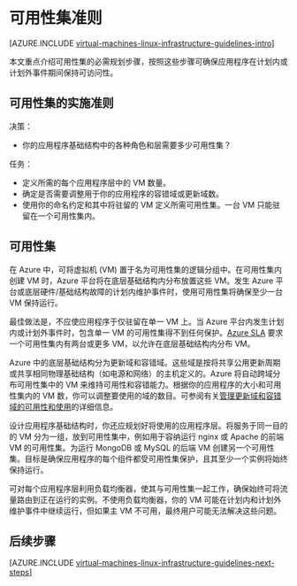<properties
	pageTitle="可用性集准则 |Azure"
	description="了解用于在 Azure 基础结构服务中部署可用性集的关键设计和实施准则。"
	documentationCenter=""
	services="virtual-machines-linux"
	authors="iainfoulds"
	manager="timlt"
	editor=""
	tags="azure-resource-manager"/>

<tags
	ms.service="virtual-machines-linux"
	ms.date="09/08/2016"
	wacn.date="10/25/2016"/>

# 可用性集准则

[AZURE.INCLUDE [virtual-machines-linux-infrastructure-guidelines-intro](../../includes/virtual-machines-linux-infrastructure-guidelines-intro.md)]

本文重点介绍可用性集的必需规划步骤，按照这些步骤可确保应用程序在计划内或计划外事件期间保持可访问性。

## 可用性集的实施准则

决策：

- 你的应用程序基础结构中的各种角色和层需要多少可用性集？

任务：

- 定义所需的每个应用程序层中的 VM 数量。
- 确定是否需要调整用于你的应用程序的容错域或更新域数。
- 使用你的命名约定和其中将驻留的 VM 定义所需可用性集。一台 VM 只能驻留在一个可用性集内。

## 可用性集

在 Azure 中，可将虚拟机 (VM) 置于名为可用性集的逻辑分组中。在可用性集内创建 VM 时，Azure 平台将在底层基础结构内分布放置这些 VM。发生 Azure 平台或底层硬件/基础结构故障的计划内维护事件时，使用可用性集将确保至少一台 VM 保持运行。

最佳做法是，不应使应用程序于仅驻留在单一 VM 上。当 Azure 平台内发生计划内或计划外事件时，包含单一 VM 的可用性集得不到任何保护。[Azure SLA](/support/sla/virtual-machines) 要求一个可用性集内有两台或更多 VM，以允许在底层基础结构内分布 VM。

Azure 中的底层基础结构分为更新域和容错域。这些域是按将共享公用更新周期或共享相同物理基础结构（如电源和网络）的主机定义的。Azure 将自动跨域分布可用性集中的 VM 来维持可用性和容错能力。根据你的应用程序的大小和可用性集内的 VM 数，你可以调整要使用的域的数目。可参阅有关[管理更新域和容错域的可用性和使用](/documentation/articles/virtual-machines-linux-manage-availability/)的详细信息。

设计应用程序基础结构时，你还应规划好将使用的应用程序层。将服务于同一目的的 VM 分为一组，放到可用性集中，例如用于容纳运行 nginx 或 Apache 的前端 VM 的可用性集。为运行 MongoDB 或 MySQL 的后端 VM 创建另一个可用性集。目标是确保应用程序的每个组件都受可用性集保护，且其至少一个实例将始终保持运行。

可对每个应用程序层利用负载均衡器，使其与可用性集一起工作，确保始终可将流量路由到正在运行的实例。不使用负载均衡器，你的 VM 可能在计划内和计划外维护事件中继续运行，但如果主 VM 不可用，最终用户可能无法解决这些问题。


## <a name="next-steps"></a> 后续步骤
[AZURE.INCLUDE [virtual-machines-linux-infrastructure-guidelines-next-steps](../../includes/virtual-machines-linux-infrastructure-guidelines-next-steps.md)]

<!---HONumber=Mooncake_0801_2016-->